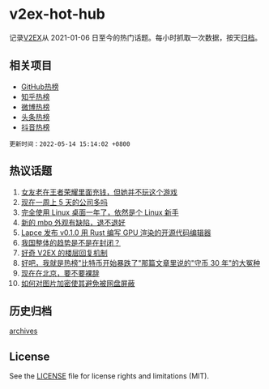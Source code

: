 # v2ex-hot-hub

 记录[V2EX](https://www.v2ex.com/)从 2021-01-06 日至今的热门话题。每小时抓取一次数据，按天[归档](archives)。
 
 ## 相关项目

- [GitHub热榜](https://github.com/lonnyzhang423/github-hot-hub)
- [知乎热榜](https://github.com/lonnyzhang423/zhihu-hot-hub)
- [微博热榜](https://github.com/lonnyzhang423/weibo-hot-hub)
- [头条热榜](https://github.com/lonnyzhang423/toutiao-hot-hub)
- [抖音热榜](https://github.com/lonnyzhang423/douyin-hot-hub)


 `更新时间：2022-05-14 15:14:02 +0800`

## 热议话题

1. [女友老在王者荣耀里面充钱，但她并不玩这个游戏](https://www.v2ex.com/t/852724)
1. [现在一周上 5 天的公司多吗](https://www.v2ex.com/t/852650)
1. [完全使用 Linux 桌面一年了，依然是个 Linux 新手](https://www.v2ex.com/t/852740)
1. [新的 mbp 外观有缺陷，退不退好](https://www.v2ex.com/t/852682)
1. [Lapce 发布 v0.1.0 用 Rust 编写 GPU 渲染的开源代码编辑器](https://www.v2ex.com/t/852668)
1. [我国整体的趋势是不是在封闭？](https://www.v2ex.com/t/852760)
1. [好奇 V2EX 的楼层回复机制](https://www.v2ex.com/t/852765)
1. [好吧，我就是热榜"比特币开始暴跌了"那篇文章里说的"守币 30 年"的大冤种](https://www.v2ex.com/t/852732)
1. [现在在北京，要不要裸辞](https://www.v2ex.com/t/852744)
1. [如何对图片加密使其避免被网盘屏蔽](https://www.v2ex.com/t/852752)

## 历史归档

[archives](archives)

## License

See the [LICENSE](LICENSE) file for license rights and limitations (MIT).
